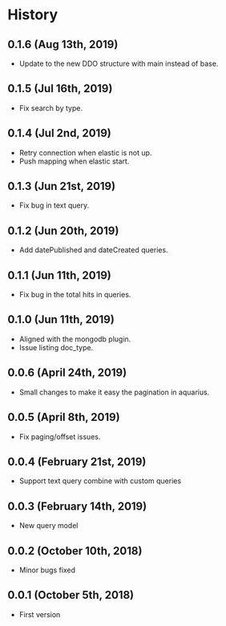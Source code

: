 History
=======

0.1.6 (Aug 13th, 2019)
----------------------
 * Update to the new DDO structure with main instead of base.

0.1.5 (Jul 16th, 2019)
-----------------------
 * Fix search by type.

0.1.4 (Jul 2nd, 2019)
-----------------------
* Retry connection when elastic is not up.
* Push mapping when elastic start.

0.1.3 (Jun 21st, 2019)
-----------------------
* Fix bug in text query.

0.1.2 (Jun 20th, 2019)
-----------------------
* Add datePublished and dateCreated queries.

0.1.1 (Jun 11th, 2019)
-----------------------
* Fix bug in the total hits in queries.

0.1.0 (Jun 11th, 2019)
-----------------------
* Aligned with the mongodb plugin.
* Issue listing doc_type.

0.0.6 (April 24th, 2019)
-----------------------
* Small changes to make it easy the pagination in aquarius.

0.0.5 (April 8th, 2019)
--------------------------
* Fix paging/offset issues.

0.0.4 (February 21st, 2019)
--------------------------
* Support text query combine with custom queries

0.0.3 (February 14th, 2019)
--------------------------
* New query model

0.0.2 (October 10th, 2018)
--------------------------
* Minor bugs fixed

0.0.1 (October 5th, 2018)
--------------------------
* First version
